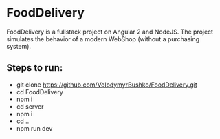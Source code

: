 # FoodDelivery

FoodDelivery is a fullstack project on Angular 2 and NodeJS. The project simulates the behavior of a modern WebShop (without a purchasing system).

## Steps to run:

* git clone https://github.com/VolodymyrBushko/FoodDelivery.git
* cd FoodDelivery
* npm i
* cd server
* npm i
* cd ..
* npm run dev
